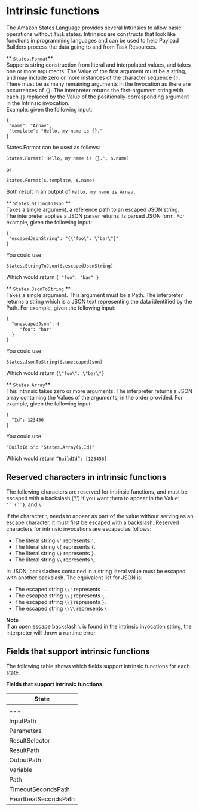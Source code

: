 # Intrinsic functions<a name="amazon-states-language-intrinsic-functions"></a>

The Amazon States Language provides several Intrinsics to allow basic operations without `Task` states\. Intrinsics are constructs that look like functions in programming languages and can be used to help Payload Builders process the data going to and from Task Resources\.

** `States.Format`**  
 Supports string construction from literal and interpolated values, and takes one or more arguments\. The Value of the first argument must be a string, and may include zero or more instances of the character sequence `{}`\. There must be as many remaining arguments in the Invocation as there are occurrences of `{}`\. The interpreter returns the first\-argument string with each `{}` replaced by the Value of the positionally\-corresponding argument in the Intrinsic invocation\.  
 Example: given the following input:   

```
{
 "name": "Arnav",
 "template": "Hello, my name is {}."
}
```
States\.Format can be used as follows:  

```
States.Format('Hello, my name is {}.', $.name)
```
or  

```
States.Format($.template, $.name)
```
Both result in an output of `Hello, my name is Arnav.`

** `States.StringToJson` **  
Takes a single argument, a reference path to an escaped JSON string\.  
The interpreter applies a JSON parser returns its parsed JSON form\. For example, given the following input:  

```
{
 "escapedJsonString": "{\"foo\": \"bar\"}"
}
```
You could use  

```
States.StringToJson($.escapedJsonString)
```
Which would return `{ "foo": "bar" }`

** `States.JsonToString` **  
Takes a single argument\. This argument must be a Path\. The interpreter returns a string which is a JSON text representing the data identified by the Path\. For example, given the following input:  

```
{
  "unescapedJson": {
     "foo": "bar"
  }
}
```
You could use  

```
States.JsonToString($.unescapedJson)
```
Which would return `{\"foo\": \"bar\"}`

** `States.Array`**  
This intrinsic takes zero or more arguments\. The interpreter returns a JSON array containing the Values of the arguments, in the order provided\. For example, given the following input:  

```
{
  "Id": 123456
}
```
You could use  

```
"BuildId.$": "States.Array($.Id)"
```
Which would return `“BuildId”: [123456]`

## Reserved characters in intrinsic functions<a name="amazon-states-language-intrinsic-functions-escapes"></a>

 The following characters are reserved for intrinsic functions, and must be escaped with a backslash \('\\'\) if you want them to appear in the Value: `'``{``}`, and `\`\. 

If the character `\` needs to appear as part of the value without serving as an escape character, it must first be escaped with a backslash\. Reserved characters for intrinsic invocations are escaped as follows:
+ The literal string `\'` represents `'`\.
+ The literal string `\{` represents `{`\.
+ The literal string `\}` represents `}`\.
+ The literal string `\\` represents `\`\.

In JSON, backslashes contained in a string literal value must be escaped with another backslash\. The equivalent list for JSON is:
+ The escaped string `\\'` represents `'`\.
+ The escaped string `\\{` represents `{`\.
+ The escaped string `\\}` represents `}`\.
+ The escaped string `\\\\` represents `\`\.

**Note**  
If an open escape backslash `\` is found in the intrinsic invocation string, the interpreter will throw a runtime error\.

## Fields that support intrinsic functions<a name="amazon-states-language-intrinsic-functions-states"></a>

The following table shows which fields support intrinsic functions for each state\.


**Fields that support intrinsic functions**  

| State | 
| --- |
|  | **Pass** | **Task** | **Choice** | **Wait** | **Succeed** | **Fail** | **Parallel** | **Map** | 
| --- |--- |--- |--- |--- |--- |--- |--- |--- |
| InputPath |  |  |  |  |  |  |  |  | 
| Parameters | ✓ | ✓ |  |  |  |  | ✓ | ✓ | 
| ResultSelector |  | ✓ |  |  |  |  | ✓ | ✓ | 
| ResultPath |  |  |  |  |  |  |  |  | 
| OutputPath |  |  |  |  |  |  |  |  | 
| Variable |  |  |  |  |  |  |  |  | 
| <Comparison Operator>Path |  |  |  |  |  |  |  |  | 
| TimeoutSecondsPath |  |  |  |  |  |  |  |  | 
| HeartbeatSecondsPath |  |  |  |  |  |  |  |  | 